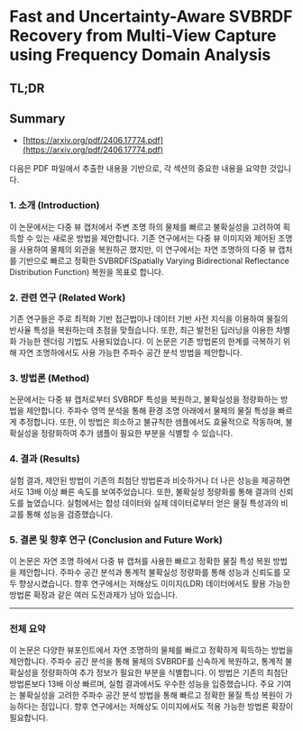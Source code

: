 # Fast and Uncertainty-Aware SVBRDF Recovery from Multi-View Capture using Frequency Domain Analysis
## TL;DR
## Summary
- [https://arxiv.org/pdf/2406.17774.pdf](https://arxiv.org/pdf/2406.17774.pdf)

다음은 PDF 파일에서 추출한 내용을 기반으로, 각 섹션의 중요한 내용을 요약한 것입니다.

### 1. 소개 (Introduction)

이 논문에서는 다중 뷰 캡처에서 주변 조명 하의 물체를 빠르고 불확실성을 고려하여 획득할 수 있는 새로운 방법을 제안합니다. 기존 연구에서는 다중 뷰 이미지와 제어된 조명을 사용하여 물체의 외관을 복원하곤 했지만, 이 연구에서는 자연 조명하의 다중 뷰 캡처를 기반으로 빠르고 정확한 SVBRDF(Spatially Varying Bidirectional Reflectance Distribution Function) 복원을 목표로 합니다.

### 2. 관련 연구 (Related Work)

기존 연구들은 주로 최적화 기반 접근법이나 데이터 기반 사전 지식을 이용하여 물질의 반사율 특성을 복원하는데 초점을 맞췄습니다. 또한, 최근 발전된 딥러닝을 이용한 차별화 가능한 렌더링 기법도 사용되었습니다. 이 논문은 기존 방법론의 한계를 극복하기 위해 자연 조명하에서도 사용 가능한 주파수 공간 분석 방법을 제안합니다.

### 3. 방법론 (Method)

논문에서는 다중 뷰 캡처로부터 SVBRDF 특성을 복원하고, 불확실성을 정량화하는 방법을 제안합니다. 주파수 영역 분석을 통해 환경 조명 아래에서 물체의 물질 특성을 빠르게 추정합니다. 또한, 이 방법은 희소하고 불규칙한 샘플에서도 효율적으로 작동하며, 불확실성을 정량화하여 추가 샘플이 필요한 부분을 식별할 수 있습니다.

### 4. 결과 (Results)

실험 결과, 제안된 방법이 기존의 최첨단 방법론과 비슷하거나 더 나은 성능을 제공하면서도 13배 이상 빠른 속도를 보여주었습니다. 또한, 불확실성 정량화를 통해 결과의 신뢰도를 높였습니다. 실험에서는 합성 데이터와 실제 데이터로부터 얻은 물질 특성과의 비교를 통해 성능을 검증했습니다.

### 5. 결론 및 향후 연구 (Conclusion and Future Work)

이 논문은 자연 조명 하에서 다중 뷰 캡처를 사용한 빠르고 정확한 물질 특성 복원 방법을 제안합니다. 주파수 공간 분석과 통계적 불확실성 정량화를 통해 성능과 신뢰도를 모두 향상시켰습니다. 향후 연구에서는 저해상도 이미지(LDR) 데이터에서도 활용 가능한 방법론 확장과 같은 여러 도전과제가 남아 있습니다.

---

### 전체 요약

이 논문은 다양한 뷰포인트에서 자연 조명하의 물체를 빠르고 정확하게 획득하는 방법을 제안합니다. 주파수 공간 분석을 통해 물체의 SVBRDF를 신속하게 복원하고, 통계적 불확실성을 정량화하여 추가 정보가 필요한 부분을 식별합니다. 이 방법은 기존의 최첨단 방법론보다 13배 이상 빠르며, 실험 결과에서도 우수한 성능을 입증했습니다. 주요 기여는 불확실성을 고려한 주파수 공간 분석 방법을 통해 빠르고 정확한 물질 특성 복원이 가능하다는 점입니다. 향후 연구에서는 저해상도 이미지에서도 적용 가능한 방법론 확장이 필요합니다.